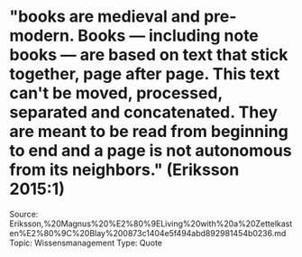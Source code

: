 # "books are medieval and pre-modern. Books — including note books — are based on text that stick together, page after page. This text can't be moved, processed, separated and concatenated. They are meant to be read from beginning to end and a page is not autonomous from its neighbors." (Eriksson 2015:1)

Source: Eriksson,%20Magnus%20%E2%80%9ELiving%20with%20a%20Zettelkasten%E2%80%9C%20Blay%200873c1404e5f494abd892981454b0236.md
Topic: Wissensmanagement
Type: Quote